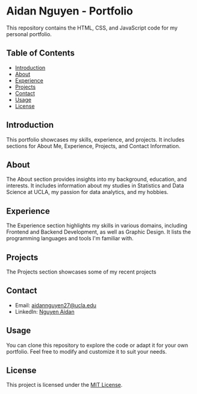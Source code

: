 # Aidan Nguyen - Portfolio

This repository contains the HTML, CSS, and JavaScript code for my personal portfolio.

## Table of Contents
- [Introduction](#introduction)
- [About](#about)
- [Experience](#experience)
- [Projects](#projects)
- [Contact](#contact)
- [Usage](#usage)
- [License](#license)

## Introduction
This portfolio showcases my skills, experience, and projects. It includes sections for About Me, Experience, Projects, and Contact Information.

## About
The About section provides insights into my background, education, and interests. It includes information about my studies in Statistics and Data Science at UCLA, my passion for data analytics, and my hobbies.

## Experience
The Experience section highlights my skills in various domains, including Frontend and Backend Development, as well as Graphic Design. It lists the programming languages and tools I'm familiar with.

## Projects
The Projects section showcases some of my recent projects

## Contact
- Email: [aidannguyen27@ucla.edu](mailto:aidannguyen27@ucla.edu)
- LinkedIn: [Nguyen Aidan](https://www.linkedin.com/in/nguyenaidan/)

## Usage
You can clone this repository to explore the code or adapt it for your own portfolio. Feel free to modify and customize it to suit your needs.

## License
This project is licensed under the [MIT License](LICENSE).


